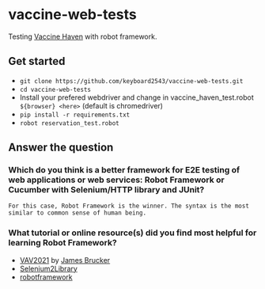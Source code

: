# vaccine-web-tests

Testing [Vaccine Haven](https://github.com/3-00AM/vaccine-haven) with robot framework.

## Get started
- `git clone https://github.com/keyboard2543/vaccine-web-tests.git`
- `cd vaccine-web-tests`
- Install your prefered webdriver and change in vaccine_haven_test.robot `${browser} <here>` (default is chromedriver)
- `pip install -r requirements.txt`
- `robot reservation_test.robot`


## Answer the question
### Which do you think is a better framework for E2E testing of web applications or web services:  Robot Framework or Cucumber with Selenium/HTTP library and JUnit?  
```For this case, Robot Framework is the winner. The syntax is the most similar to common sense of human being.```

### What tutorial or online resource(s) did you find most helpful for learning Robot Framework?
- [VAV2021](https://github.com/VAV2021/VAV2021/blob/master/robot-framework.md) by [James Brucker](https://github.com/jbrucker)
- [Selenium2Library](https://robotframework.org/Selenium2Library/Selenium2Library.html#)
- [robotframework](https://robotframework.org/)

